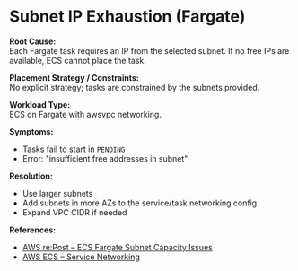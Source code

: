 # Subnet IP Exhaustion (Fargate)

**Root Cause:**  
Each Fargate task requires an IP from the selected subnet. If no free IPs are available, ECS cannot place the task.

**Placement Strategy / Constraints:**  
No explicit strategy; tasks are constrained by the subnets provided.

**Workload Type:**  
ECS on Fargate with awsvpc networking.

**Symptoms:**  
- Tasks fail to start in `PENDING`
- Error: "insufficient free addresses in subnet"

**Resolution:**  
- Use larger subnets
- Add subnets in more AZs to the service/task networking config
- Expand VPC CIDR if needed

**References:**  
- [AWS re:Post – ECS Fargate Subnet Capacity Issues](https://repost.aws/knowledge-center/ecs-fargate-task-subnet-ip)  
- [AWS ECS – Service Networking](https://docs.aws.amazon.com/AmazonECS/latest/developerguide/service-networking.html)
